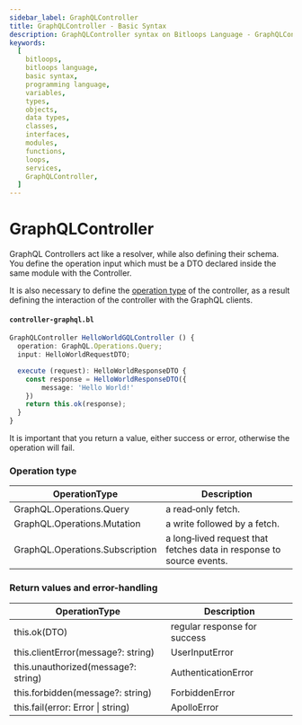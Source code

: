 ```yaml
---
sidebar_label: GraphQLController
title: GraphQLController - Basic Syntax
description: GraphQLController syntax on Bitloops Language - GraphQLController is a controller specifically for GraphQL which Bitloops has defined up-front.
keywords:
  [
    bitloops,
    bitloops language,
    basic syntax,
    programming language,
    variables,
    types,
    objects,
    data types,
    classes,
    interfaces,
    modules,
    functions,
    loops,
    services,
    GraphQLController,
  ]
---
```


# GraphQLController

GraphQL Controllers act like a resolver, while also defining their schema. You define the operation input which must be a DTO declared inside the same module with the Controller.

It is also necessary to define the [operation type](#operation-type) of the controller, as a result defining the interaction of the controller with the GraphQL clients.

#### **`controller-graphql.bl`**

```ts
GraphQLController HelloWorldGQLController () {
  operation: GraphQL.Operations.Query;
  input: HelloWorldRequestDTO;

  execute (request): HelloWorldResponseDTO {
    const response = HelloWorldResponseDTO({
        message: 'Hello World!'
    })
    return this.ok(response);
  }
}
```

It is important that you return a value, either success or error, otherwise the operation will fail.

### Operation type

| OperationType                   | Description                                                          |
| ------------------------------- | -------------------------------------------------------------------- |
| GraphQL.Operations.Query        | a read‐only fetch.                                                   |
| GraphQL.Operations.Mutation     | a write followed by a fetch.                                         |
| GraphQL.Operations.Subscription | a long‐lived request that fetches data in response to source events. |

### Return values and error-handling

| OperationType                       | Description                  |
| ----------------------------------- | ---------------------------- |
| this.ok(DTO)                        | regular response for success |
| this.clientError(message?: string)  | UserInputError               |
| this.unauthorized(message?: string) | AuthenticationError          |
| this.forbidden(message?: string)    | ForbiddenError               |
| this.fail(error: Error \| string)   | ApolloError                  |

